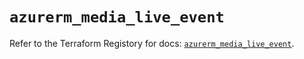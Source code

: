 # `azurerm_media_live_event`

Refer to the Terraform Registory for docs: [`azurerm_media_live_event`](https://registry.terraform.io/providers/hashicorp/azurerm/3.52.0/docs/resources/media_live_event).
